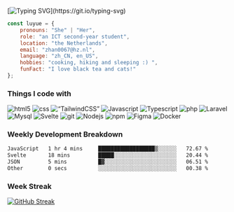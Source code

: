 [![Typing SVG](https://readme-typing-svg.demolab.com?font=Poppins&size=35&pause=1000&color=000000&width=435&height=65&lines=Hello%EF%BC%8C%E4%BD%A0%E5%A5%BD+%C3%92%CF%89%C3%93+...)](https://git.io/typing-svg)
```javascript
const luyue = {
    pronouns: "She" | "Her",
    role: "an ICT second-year student",
    location: "the Netherlands",
    email: "zhan0067@hz.nl",
    language: "zh_CN, en_US",
    hobbies: "cooking, hiking and sleeping :) ",
    funFact: "I love black tea and cats!"
};
```

<h3>Things I code with</h3>
<p>
  <img alt="html5" src="https://img.shields.io/badge/-HTML5-46a2f1?style=flat-square&logo=html5&logoColor=white" />
  <img alt="css" src="https://img.shields.io/badge/-CSS3-46a2f1?style=flat-square&logo=css3&logoColor=white" />  
  <img alt=“TailwindCSS” src="https://img.shields.io/badge/-tailwindcss-46a2f1?style=flat-square&logo=tailwindcss&logoColor=white" /> 
  <img alt="Javascript" src="https://img.shields.io/badge/-Javascript-46a2f1?style=flat-square&logo=javascript&logoColor=white" />
  <img alt="Typescript" src="https://img.shields.io/badge/-Typescript-46a2f1?style=flat-square&logo=typescript&logoColor=white" />
  <img alt="php" src="https://img.shields.io/badge/-PHP-46a2f1?style=flat-square&logo=php&logoColor=white" />
  <img alt="Laravel" src="https://img.shields.io/badge/-Laravel-46a2f1?style=flat-square&logo=laravel&logoColor=white" />
  <img alt="Mysql" src="https://img.shields.io/badge/-MySQL-46a2f1?style=flat-square&logo=mysql&logoColor=white" />
  <img alt="Svelte" src="https://img.shields.io/badge/-Svelte-46a2f1?style=flat-square&logo=svelte&logoColor=white" />
  <img alt="git" src="https://img.shields.io/badge/-Git-46a2f1?style=flat-square&logo=git&logoColor=white" />
  <img alt="Nodejs" src="https://img.shields.io/badge/-Node.js-46a2f1?style=flat-square&logo=nodejs&logoColor=white" />
  <img alt="npm" src="https://img.shields.io/badge/-NPM-46a2f1?style=flat-square&logo=npm&logoColor=white" />
  <img alt="Figma" src="https://img.shields.io/badge/-Figma-46a2f1?style=flat-square&logo=figma&logoColor=white" />
  <img alt="Docker" src="https://img.shields.io/badge/-Docker-46a2f1?style=flat-square&logo=docker&logoColor=white" />
</p>

<h3>Weekly Development Breakdown</h3>

<!--START_SECTION:waka-->

```txt
JavaScript   1 hr 4 mins     ██████████████████▒░░░░░░   72.67 %
Svelte       18 mins         █████░░░░░░░░░░░░░░░░░░░░   20.44 %
JSON         5 mins          █▓░░░░░░░░░░░░░░░░░░░░░░░   06.51 %
Other        0 secs          ░░░░░░░░░░░░░░░░░░░░░░░░░   00.38 %
```

<!--END_SECTION:waka-->

<h3>Week Streak</h3>
<a href="https://git.io/streak-stats"><img src="https://streak-stats.demolab.com?user=Lu7ue&theme=meta-light" alt="GitHub Streak" /></a>
